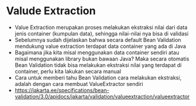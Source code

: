 # Valude Extraction
* Value Extraction merupakan proses melakukan ekstraksi nilai dari data jenis container (kumpulan data), sehingga nilai-nilai nya bisa di validasi
* Sebelumnya sudah dijelaskan bahwa secara default Bean Validation mendukung value extraction terdapat data container yang ada di Java
* Bagaimana jika kita misal menggunakan data container sendiri atau misal menggunakan library bukan bawaan Java? Maka secara otomatis Bean Validation tidak bisa melakukan ekstraksi nilai yang terdapat di container, perlu kita lakukan secara manual
* Cara untuk memberi tahu Bean Validation cara melakukan ekstraksi, adalah dengan cara membuat ValueExtractor sendiri
* https://jakarta.ee/specifications/bean-validation/3.0/apidocs/jakarta/validation/valueextraction/valueextractor

